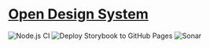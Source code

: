 # [Open Design System](https://williamnerdy.github.io/open-design-system)

![Node.js CI](https://github.com/williamnerdy/open-design-system/workflows/Node.js%20CI/badge.svg)
![Deploy Storybook to GitHub Pages](https://github.com/williamnerdy/open-design-system/workflows/Deploy%20Storybook%20to%20GitHub%20Pages/badge.svg)
![Sonar](https://github.com/williamnerdy/open-design-system/workflows/Sonar/badge.svg)
